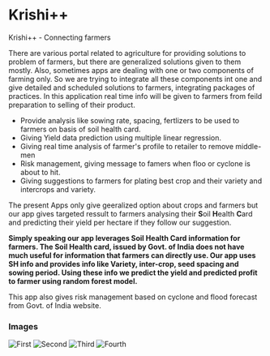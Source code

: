 # Krishi++
Krishi++ - Connecting farmers

There are various portal related to agriculture for providing solutions to problem of farmers, but there are generalized solutions given to them mostly. Also, sometimes apps are dealing with one or two components of farming only. So we are trying to integrate all these components int one and give detailed and scheduled solutions to farmers, integrating packages of practices. In this application real time info will be given to farmers from feild preparation to selling of their product.

* Provide analysis like sowing rate, spacing, fertlizers to be used to farmers on basis of soil health card.
* Giving Yield data prediction using multiple linear regression.
* Giving real time analysis of farmer's profile to retailer to remove middle-men
* Risk management, giving message to famers when floo or cyclone is about to hit.
* Giving suggestions to farmers for plating best crop and their variety and intercrops and variety.

The present Apps only give geeralized option about crops and farmers but our app gives targeted ressult to farmers analysing their **S**oil **H**ealth **C**ard and predicting their yield per hectare if they follow our suggestion. 

**Simply speaking our app leverages Soil Health Card information for farmers. The Soil Health card, issued by Govt. of India does not have much useful for information that farmers can directly use. Our app uses SH info and provides info like Variety, inter-crop, seed spacing and sowing period. Using these info we predict the yield and predicted profit to farmer using random forest model.**
 
This app also gives risk management based on cyclone and flood forecast from Govt. of India website.

### Images 
![First](https://raw.githubusercontent.com/geekychaser/krishiplusplus/master/images/1.png)
![Second](https://raw.githubusercontent.com/geekychaser/krishiplusplus/master/images/2.png)
![Third](https://raw.githubusercontent.com/geekychaser/krishiplusplus/master/images/3.png)
![Fourth](https://raw.githubusercontent.com/geekychaser/krishiplusplus/master/images/4.png)

